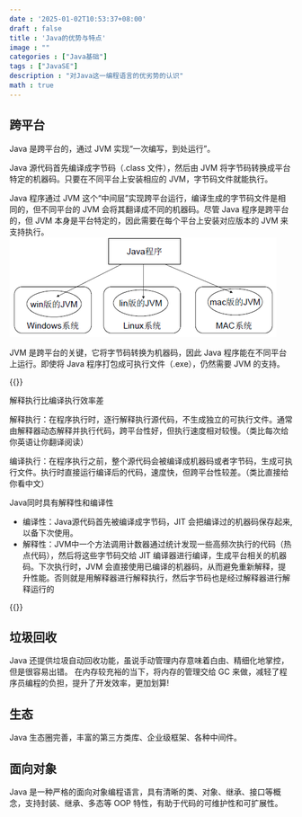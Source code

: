 ```yaml
---
date : '2025-01-02T10:53:37+08:00'
draft : false
title : 'Java的优势与特点'
image : ""
categories : ["Java基础"]
tags : ["JavaSE"]
description : "对Java这一编程语言的优劣势的认识"
math : true
---
```


## 跨平台

Java 是跨平台的，通过 JVM 实现“一次编写，到处运行”。

Java 源代码首先编译成字节码（.class 文件），然后由 JVM 将字节码转换成平台特定的机器码。只要在不同平台上安装相应的 JVM，字节码文件就能执行。

Java 程序通过 JVM 这个“中间层”实现跨平台运行，编译生成的字节码文件是相同的，但不同平台的 JVM 会将其翻译成不同的机器码。尽管 Java 程序是跨平台的，但 JVM 本身是平台特定的，因此需要在每个平台上安装对应版本的 JVM 来支持执行。![示意图](1713860588639-bb89fc8e-30b6-4d18-a329-f3fea52c729a.png)

JVM 是跨平台的关键，它将字节码转换为机器码，因此 Java 程序能在不同平台上运行。即使将 Java 程序打包成可执行文件（.exe），仍然需要 JVM 的支持。

{{<notice tip>}}

解释执行比编译执行效率差

解释执行：在程序执行时，逐行解释执行源代码，不生成独立的可执行文件。通常由解释器动态解释并执行代码，跨平台性好，但执行速度相对较慢。（类比每次给你英语让你翻译阅读）

编译执行：在程序执行之前，整个源代码会被编译成机器码或者字节码，生成可执行文件。执行时直接运行编译后的代码，速度快，但跨平台性较差。（类比直接给你看中文）

Java同时具有解释性和编译性

- 编译性：Java源代码首先被编译成字节码，JIT 会把编译过的机器码保存起来,以备下次使用。
- 解释性：JVM中一个方法调用计数器通过统计发现一些高频次执行的代码（热点代码），然后将这些字节码交给 JIT 编译器进行编译，生成平台相关的机器码。下次执行时，JVM 会直接使用已编译的机器码，从而避免重新解释，提升性能。否则就是用解释器进行解释执行，然后字节码也是经过解释器进行解释运行的

{{</notice >}}

## 垃圾回收

Java 还提供垃圾自动回收功能，虽说手动管理内存意味着白由、精细化地掌控，但是很容易出错。
在内存较充裕的当下，将内存的管理交给 GC 来做，减轻了程序员编程的负担，提升了开发效率，更加划算!

## 生态

Java 生态圈完善，丰富的第三方类库、企业级框架、各种中间件。

## 面向对象

Java 是一种严格的面向对象编程语言，具有清晰的类、对象、继承、接口等概念，支持封装、继承、多态等 OOP 特性，有助于代码的可维护性和可扩展性。